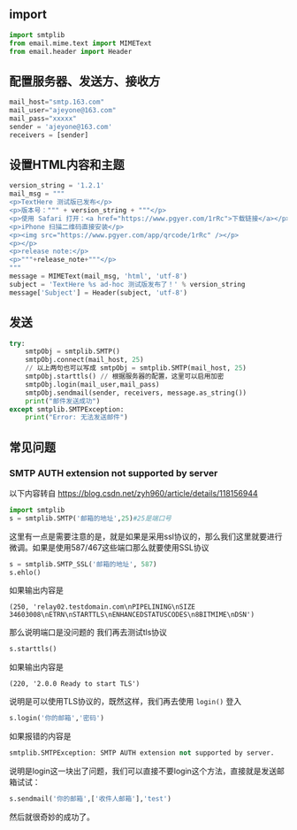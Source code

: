 ## import
```py
import smtplib
from email.mime.text import MIMEText
from email.header import Header
```

## 配置服务器、发送方、接收方
```python
mail_host="smtp.163.com"
mail_user="ajeyone@163.com"
mail_pass="xxxxx"
sender = 'ajeyone@163.com'
receivers = [sender]
```

## 设置HTML内容和主题

```python
version_string = '1.2.1'
mail_msg = """
<p>TextHere 测试版已发布</p>
<p>版本号：""" + version_string + """</p>
<p>使用 Safari 打开：<a href="https://www.pgyer.com/1rRc">下载链接</a></p>
<p>iPhone 扫描二维码直接安装</p>
<p><img src="https://www.pgyer.com/app/qrcode/1rRc" /></p>
<p></p>
<p>release note:</p>
<p>"""+release_note+"""</p>
"""
message = MIMEText(mail_msg, 'html', 'utf-8')
subject = 'TextHere %s ad-hoc 测试版发布了！' % version_string
message['Subject'] = Header(subject, 'utf-8')
```

## 发送
```python
try:
    smtpObj = smtplib.SMTP() 
    smtpObj.connect(mail_host, 25)
    // 以上两句也可以写成 smtpObj = smtplib.SMTP(mail_host, 25) 
    smtpObj.starttls() // 根据服务器的配置，这里可以启用加密
    smtpObj.login(mail_user,mail_pass)  
    smtpObj.sendmail(sender, receivers, message.as_string())
    print("邮件发送成功")
except smtplib.SMTPException:
    print("Error: 无法发送邮件")
```

## 常见问题

### SMTP AUTH extension not supported by server

以下内容转自 https://blog.csdn.net/zyh960/article/details/118156944

```python
import smtplib
s = smtplib.SMTP('邮箱的地址',25)#25是端口号
```

这里有一点是需要注意的是，就是如果是采用ssl协议的，那么我们这里就要进行微调。如果是使用587/467这些端口那么就要使用SSL协议
```python
s = smtplib.SMTP_SSL('邮箱的地址', 587)
s.ehlo()
```

如果输出内容是
```
(250, 'relay02.testdomain.com\nPIPELINING\nSIZE 34603008\nETRN\nSTARTTLS\nENHANCEDSTATUSCODES\n8BITMIME\nDSN')
```

那么说明端口是没问题的
我们再去测试tls协议

```python
s.starttls()
```

如果输出内容是
```
(220, '2.0.0 Ready to start TLS')
```

说明是可以使用TLS协议的，既然这样，我们再去使用 `login()` 登入

```python
s.login('你的邮箱','密码')
```

如果报错的内容是

```python
smtplib.SMTPException: SMTP AUTH extension not supported by server.
```

说明是login这一块出了问题，我们可以直接不要login这个方法，直接就是发送邮箱试试：

```python
s.sendmail('你的邮箱',['收件人邮箱'],'test')
```


然后就很奇妙的成功了。
